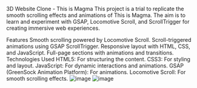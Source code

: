 
3D Website Clone - This is Magma
This project is a trial to replicate the smooth scrolling effects and animations of This is Magma. The aim is to learn and experiment with GSAP, Locomotive Scroll, and ScrollTrigger for creating immersive web experiences.

Features
Smooth scrolling powered by Locomotive Scroll.
Scroll-triggered animations using GSAP ScrollTrigger.
Responsive layout with HTML, CSS, and JavaScript.
Full-page sections with animations and transitions.
Technologies Used
HTML5: For structuring the content.
CSS3: For styling and layout.
JavaScript: For dynamic interactions and animations.
GSAP (GreenSock Animation Platform): For animations.
Locomotive Scroll: For smooth scrolling effects.
![image](https://github.com/user-attachments/assets/3ea798aa-be9c-4174-996c-03819b99b55a)
![image](https://github.com/user-attachments/assets/ced00d53-4b77-4e23-a64b-1c6ef92d0831)
